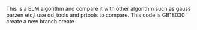 
 This is a ELM algorithm and compare it with other algorithm such as gauss parzen etc,I use dd_tools and prtools to compare.
This code is GB18030
create a new branch
create
 

